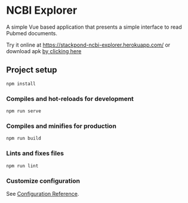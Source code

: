 # NCBI Explorer

A simple Vue based application that presents a simple interface to read Pubmed documents. 

Try it online at https://stackpond-ncbi-explorer.herokuapp.com/ or download apk [by clicking here](./app-debug.apk)

## Project setup
```
npm install
```

### Compiles and hot-reloads for development
```
npm run serve
```

### Compiles and minifies for production
```
npm run build
```

### Lints and fixes files
```
npm run lint
```

### Customize configuration
See [Configuration Reference](https://cli.vuejs.org/config/).
